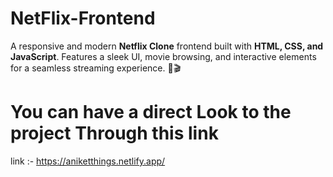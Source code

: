 # NetFlix-Frontend
A responsive and modern **Netflix Clone** frontend built with **HTML, CSS, and JavaScript**. Features a sleek UI, movie browsing, and interactive elements for a seamless streaming experience. 🚀🎬

# You can have a direct Look to the project Through this link
link :- https://aniketthings.netlify.app/
